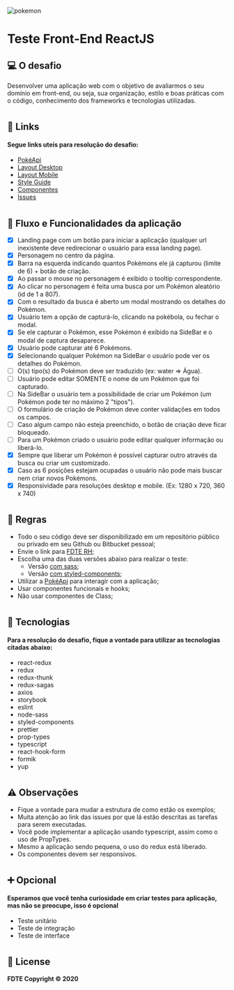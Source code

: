 ![pokemon](https://upload.wikimedia.org/wikipedia/commons/thumb/9/98/International_Pok%C3%A9mon_logo.svg/300px-International_Pok%C3%A9mon_logo.svg.png)

# **Teste Front-End ReactJS**

## 💻 **O desafio**

Desenvolver uma aplicação web com o objetivo de avaliarmos o seu domínio em front-end, ou seja, sua organização, estilo e boas práticas com o código, conhecimento dos frameworks e tecnologias utilizadas.

#

## 🔗 **Links**

#### **Segue links uteis para resolução do desafio:**

- [PokéApi](https://pokeapi.co/)
- [Layout Desktop](https://www.figma.com/proto/l92meWj5EzwY3q8XZro1i0/Teste-Front?node-id=13%3A13571&scaling=min-zoom)
- [Layout Mobile](https://www.figma.com/proto/l92meWj5EzwY3q8XZro1i0/Teste-Front?node-id=41%3A18782&scaling=min-zoom)
- [Style Guide](https://www.figma.com/proto/l92meWj5EzwY3q8XZro1i0/Teste-Front?node-id=36%3A2135&scaling=min-zoom)
- [Componentes](https://www.figma.com/proto/l92meWj5EzwY3q8XZro1i0/Teste-Front?node-id=27%3A18584&scaling=min-zoom)
- [Issues](https://bitbucket.org/fdtedsd/teste-frontend/issues)

#

## 📝 **Fluxo e Funcionalidades da aplicação**

- [x] Landing page com um botão para iniciar a aplicação (qualquer url inexistente deve redirecionar o usuário para essa landing page).
- [x] Personagem no centro da página.
- [x] Barra na esquerda indicando quantos Pokémons ele já capturou (limite de 6) + botão de criação.
- [x] Ao passar o mouse no personagem é exibido o tooltip correspondente.
- [x] Ao clicar no personagem é feita uma busca por um Pokémon aleatório (id de 1 a 807).
- [x] Com o resultado da busca é aberto um modal mostrando os detalhes do Pokémon.
- [x] Usuário tem a opção de capturá-lo, clicando na pokébola, ou fechar o modal.
- [x] Se ele capturar o Pokémon, esse Pokémon é exibido na SideBar e o modal de captura desaparece.
- [x] Usuário pode capturar até 6 Pokémons.
- [x] Selecionando qualquer Pokémon na SideBar o usuário pode ver os detalhes do Pokémon.
- [ ] O(s) tipo(s) do Pokémon deve ser traduzido (ex: water => Água).
- [ ] Usuário pode editar SOMENTE o nome de um Pokémon que foi capturado.
- [ ] Na SideBar o usuário tem a possibilidade de criar um Pokémon (um Pokémon pode ter no máximo 2 "tipos").
- [ ] O formulário de criação de Pokémon deve conter validações em todos os campos.
- [ ] Caso algum campo não esteja preenchido, o botão de criação deve ficar bloqueado.
- [ ] Para um Pokémon criado o usuário pode editar qualquer informação ou liberá-lo.
- [x] Sempre que liberar um Pokémon é possível capturar outro através da busca ou criar um customizado.
- [x] Caso as 6 posições estejam ocupadas o usuário não pode mais buscar nem criar novos Pokémons.
- [x] Responsividade para resoluções desktop e mobile. (Ex: 1280 x 720, 360 x 740)

#

## 📖 **Regras**

- Todo o seu código deve ser disponibilizado em um repositório público ou privado em seu Github ou Bitbucket pessoal;
- Envie o link para [FDTE RH](mailto:vanessa.bruno@fdte.io?subject=Teste_Front-End_ReactJS);
- Escolha uma das duas versões abaixo para realizar o teste:
  - Versão [com sass](https://bitbucket.org/fdtedsd/teste-frontend/src/master/examples/with-sass/);
  - Versão [com styled-components](https://bitbucket.org/fdtedsd/teste-frontend/src/master/examples/with-styled-components/);
- Utilizar a [PokéApi](https://pokeapi.co/) para interagir com a aplicação;
- Usar componentes funcionais e hooks;
- Não usar componentes de Class;

#

## 🚀 **Tecnologias**

#### **Para a resolução do desafio, fique a vontade para utilizar as tecnologias citadas abaixo:**

- react-redux
- redux
- redux-thunk
- redux-sagas
- axios
- storybook
- eslint
- node-sass
- styled-components
- prettier
- prop-types
- typescript
- react-hook-form
- formik
- yup

#

## ⚠️ **Observações**

- Fique a vontade para mudar a estrutura de como estão os exemplos;
- Muita atenção ao link das issues por que lá estão descritas as tarefas para serem executadas.
- Você pode implementar a aplicação usando typescript, assim como o uso de PropTypes.
- Mesmo a aplicação sendo pequena, o uso do redux está liberado.
- Os componentes devem ser responsivos.

#

## ➕ **Opcional**

#### **Esperamos que você tenha curiosidade em criar testes para aplicação, mas não se preocupe, isso é opcional**

- Teste unitário
- Teste de integração
- Teste de interface

#

## 📝 **License**

**FDTE Copyright © 2020**
